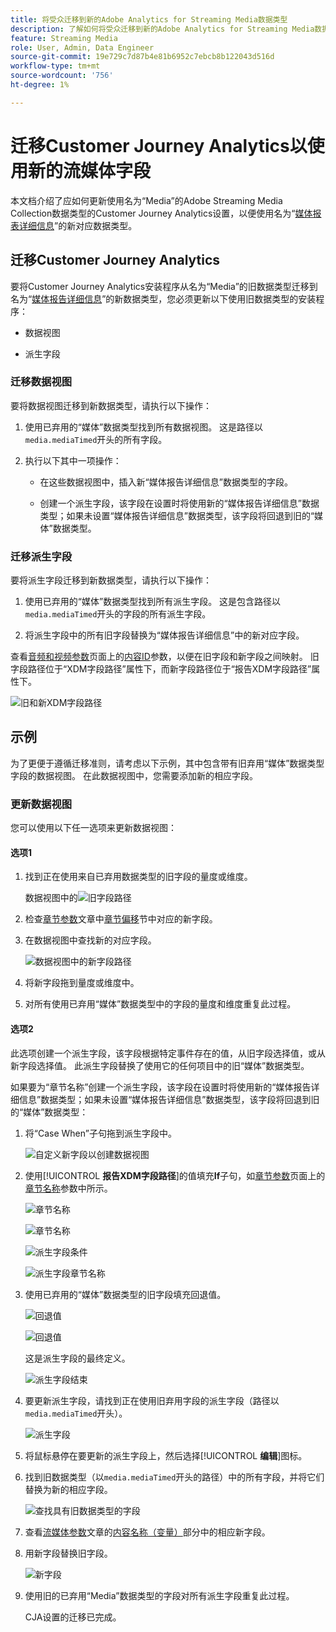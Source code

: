 ```yaml
---
title: 将受众迁移到新的Adobe Analytics for Streaming Media数据类型
description: 了解如何将受众迁移到新的Adobe Analytics for Streaming Media数据类型
feature: Streaming Media
role: User, Admin, Data Engineer
source-git-commit: 19e729c7d87b4e81b6952c7ebcb8b122043d516d
workflow-type: tm+mt
source-wordcount: '756'
ht-degree: 1%

---
```


# 迁移Customer Journey Analytics以使用新的流媒体字段

本文档介绍了应如何更新使用名为“Media”的Adobe Streaming Media Collection数据类型的Customer Journey Analytics设置，以便使用名为“[媒体报表详细信息](https://experienceleague.adobe.com/en/docs/experience-platform/xdm/data-types/media-reporting-details)”的新对应数据类型。

## 迁移Customer Journey Analytics

要将Customer Journey Analytics安装程序从名为“Media”的旧数据类型迁移到名为“[媒体报告详细信息](https://experienceleague.adobe.com/en/docs/experience-platform/xdm/data-types/media-reporting-details)”的新数据类型，您必须更新以下使用旧数据类型的安装程序：

* 数据视图

* 派生字段

### 迁移数据视图

要将数据视图迁移到新数据类型，请执行以下操作：

1. 使用已弃用的“媒体”数据类型找到所有数据视图。 这是路径以`media.mediaTimed`开头的所有字段。

1. 执行以下其中一项操作：

   * 在这些数据视图中，插入新“媒体报告详细信息”数据类型的字段。

   * 创建一个派生字段，该字段在设置时将使用新的“媒体报告详细信息”数据类型；如果未设置“媒体报告详细信息”数据类型，该字段将回退到旧的“媒体”数据类型。

### 迁移派生字段

要将派生字段迁移到新数据类型，请执行以下操作：

1. 使用已弃用的“媒体”数据类型找到所有派生字段。 这是包含路径以`media.mediaTimed`开头的字段的所有派生字段。

1. 将派生字段中的所有旧字段替换为“媒体报告详细信息”中的新对应字段。

查看[音频和视频参数](https://experienceleague.adobe.com/en/docs/media-analytics/using/implementation/variables/audio-video-parameters#content-id)页面上的[内容ID](https://experienceleague.adobe.com/zh-hans/docs/media-analytics/using/implementation/variables/audio-video-parameters)参数，以便在旧字段和新字段之间映射。 旧字段路径位于“XDM字段路径”属性下，而新字段路径位于“报告XDM字段路径”属性下。

![旧和新XDM字段路径](assets/field-paths-updated.jpeg)

## 示例

为了更便于遵循迁移准则，请考虑以下示例，其中包含带有旧弃用“媒体”数据类型字段的数据视图。 在此数据视图中，您需要添加新的相应字段。

### 更新数据视图

您可以使用以下任一选项来更新数据视图：

#### 选项1

1. 找到正在使用来自已弃用数据类型的旧字段的量度或维度。

   数据视图中的![旧字段路径](assets/old-field-data-view.jpeg)

1. 检查[章节参数](https://experienceleague.adobe.com/en/docs/media-analytics/using/implementation/variables/chapter-parameters#chapter-offset)文章中[章节偏移](https://experienceleague.adobe.com/zh-hans/docs/media-analytics/using/implementation/variables/chapter-parameters)节中对应的新字段。

1. 在数据视图中查找新的对应字段。

   ![数据视图中的新字段路径](assets/new-field-data-view.jpeg)

1. 将新字段拖到量度或维度中。

1. 对所有使用已弃用“媒体”数据类型中的字段的量度和维度重复此过程。

#### 选项2

此选项创建一个派生字段，该字段根据特定事件存在的值，从旧字段选择值，或从新字段选择值。 此派生字段替换了使用它的任何项目中的旧“媒体”数据类型。

如果要为“章节名称”创建一个派生字段，该字段在设置时将使用新的“媒体报告详细信息”数据类型；如果未设置“媒体报告详细信息”数据类型，该字段将回退到旧的“媒体”数据类型：

1. 将“Case When”子句拖到派生字段中。

   ![自定义新字段以创建数据视图](assets/create-derived-field2.jpeg)

1. 使用&#x200B;[!UICONTROL **报告XDM字段路径**]&#x200B;的值填充&#x200B;**If**&#x200B;子句，如[章节参数](https://experienceleague.adobe.com/en/docs/media-analytics/using/implementation/variables/chapter-parameters#chapter-name)页面上的[章节名称](https://experienceleague.adobe.com/zh-hans/docs/media-analytics/using/implementation/variables/chapter-parameters)参数中所示。

   ![章节名称](assets/chapter-name.jpeg)

   ![章节名称](assets/chapter-name2.jpeg)

   ![派生字段条件](assets/derived-field-condition.jpeg)

   ![派生字段章节名称](assets/derived-field-chapter-name.jpeg)

1. 使用已弃用的“媒体”数据类型的旧字段填充回退值。

   ![回退值](assets/fallback-value.jpeg)

   ![回退值](assets/fallback-value2.jpeg)

   这是派生字段的最终定义。

   ![派生字段结束](assets/derived-field-complete.jpeg)

1. 要更新派生字段，请找到正在使用旧弃用字段的派生字段（路径以`media.mediaTimed`开头）。

   ![派生字段](assets/old-derived-field.jpeg)

1. 将鼠标悬停在要更新的派生字段上，然后选择&#x200B;[!UICONTROL **编辑**]&#x200B;图标。

1. 找到旧数据类型（以`media.mediaTimed`开头的路径）中的所有字段，并将它们替换为新的相应字段。

   ![查找具有旧数据类型的字段](assets/locate-fields-with-old-datatype.jpeg)

1. 查看[流媒体参数](https://experienceleague.adobe.com/en/docs/media-analytics/using/implementation/variables/audio-video-parameters#content-name-variable)文章的[内容名称（变量）](https://experienceleague.adobe.com/en/docs/media-analytics/using/implementation/variables/audio-video-parameters#content-name-variable)部分中的相应新字段。

1. 用新字段替换旧字段。

   ![新字段](assets/derived-field-new.jpeg)

1. 使用旧的已弃用“Media”数据类型的字段对所有派生字段重复此过程。

   CJA设置的迁移已完成。

